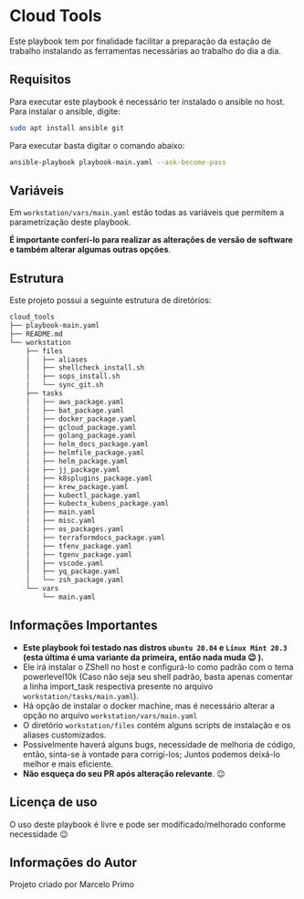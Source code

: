 Cloud Tools
=========

Este playbook tem por finalidade facilitar a preparação da estação de trabalho instalando as ferramentas necessárias ao trabalho do dia a dia.


Requisitos
------------

Para executar este playbook é necessário ter instalado o ansible no host. Para instalar o ansible, digite:

```sh
sudo apt install ansible git
```

Para executar basta digitar o comando abaixo:

```sh
ansible-playbook playbook-main.yaml --ask-become-pass
```

Variáveis
--------------

Em ```workstation/vars/main.yaml``` estão todas as variáveis que permitem a parametrização deste playbook. 

**É importante conferí-lo para realizar as alterações de versão de software e também alterar algumas outras opções**.


Estrutura
------------

Este projeto possui a seguinte estrutura de diretórios:

```sh
cloud_tools
├── playbook-main.yaml
├── README.md
└── workstation
    ├── files
    │   ├── aliases
    │   ├── shellcheck_install.sh
    │   ├── sops_install.sh
    │   └── sync_git.sh
    ├── tasks
    │   ├── aws_package.yaml
    │   ├── bat_package.yaml
    │   ├── docker_package.yaml
    │   ├── gcloud_package.yaml
    │   ├── golang_package.yaml
    │   ├── helm_docs_package.yaml
    │   ├── helmfile_package.yaml
    │   ├── helm_package.yaml
    │   ├── jj_package.yaml
    │   ├── k8splugins_package.yaml
    │   ├── krew_package.yaml
    │   ├── kubectl_package.yaml
    │   ├── kubectx_kubens_package.yaml
    │   ├── main.yaml
    │   ├── misc.yaml
    │   ├── os_packages.yaml
    │   ├── terraformdocs_package.yaml
    │   ├── tfenv_package.yaml
    │   ├── tgenv_package.yaml
    │   ├── vscode.yaml
    │   ├── yq_package.yaml
    │   └── zsh_package.yaml
    └── vars
        └── main.yaml

```

Informações Importantes
-------

- **Este playbook foi testado nas distros ```ubuntu 20.04``` e ```Linux Mint 20.3``` (esta última é uma variante da primeira, então nada muda :wink: ).**
- Ele irá instalar o ZShell no host e configurá-lo como padrão com o tema powerlevel10k (Caso não seja seu shell padrão, basta apenas comentar a linha import_task respectiva presente no arquivo ```workstation/tasks/main.yaml```).
- Há opção de instalar o docker machine, mas é necessário alterar a opção no arquivo ```workstation/vars/main.yaml```
- O diretório ```workstation/files``` contém alguns scripts de instalação e os aliases customizados.
- Possivelmente haverá alguns bugs, necessidade de melhoria de código, então, sinta-se à vontade para corrigí-los; Juntos podemos deixá-lo melhor e mais eficiente.
- **Não esqueça do seu PR após alteração relevante**. :wink:

Licença de uso
------------------

O uso deste playbook é livre e pode ser modificado/melhorado conforme necessidade :wink:

Informações do Autor
------------------

Projeto criado por Marcelo Primo
